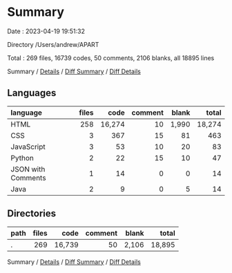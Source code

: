 # Summary

Date : 2023-04-19 19:51:32

Directory /Users/andrew/APART

Total : 269 files,  16739 codes, 50 comments, 2106 blanks, all 18895 lines

Summary / [Details](details.md) / [Diff Summary](diff.md) / [Diff Details](diff-details.md)

## Languages
| language | files | code | comment | blank | total |
| :--- | ---: | ---: | ---: | ---: | ---: |
| HTML | 258 | 16,274 | 10 | 1,990 | 18,274 |
| CSS | 3 | 367 | 15 | 81 | 463 |
| JavaScript | 3 | 53 | 10 | 20 | 83 |
| Python | 2 | 22 | 15 | 10 | 47 |
| JSON with Comments | 1 | 14 | 0 | 0 | 14 |
| Java | 2 | 9 | 0 | 5 | 14 |

## Directories
| path | files | code | comment | blank | total |
| :--- | ---: | ---: | ---: | ---: | ---: |
| . | 269 | 16,739 | 50 | 2,106 | 18,895 |

Summary / [Details](details.md) / [Diff Summary](diff.md) / [Diff Details](diff-details.md)